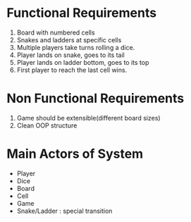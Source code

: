 # Functional Requirements

1. Board with numbered cells
2. Snakes and ladders at specific cells
3. Multiple players take turns rolling a dice.
4. Player lands on snake, goes to its tail
5. Player lands on ladder bottom, goes to its top
6. First player to reach the last cell wins.

# Non Functional Requirements

1. Game should be extensible(different board sizes)
2. Clean OOP structure

# Main Actors of System

- Player
- Dice
- Board
- Cell
- Game
- Snake/Ladder : special transition
